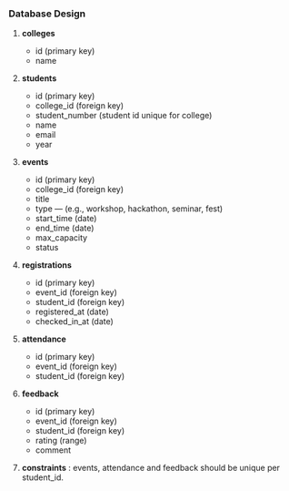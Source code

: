 ### Database Design

1.  **colleges**
    * id (primary key)
    * name

2.  **students**
    * id (primary key)
    * college_id (foreign key)
    * student_number (student id unique for college)
    * name 
    * email 
    * year 

3.  **events**
    * id (primary key)
    * college_id (foreign key)
    * title 
    * type  — (e.g., workshop, hackathon, seminar, fest)
    * start_time (date)
    * end_time (date)
    * max_capacity
    * status

4.  **registrations**
    * id (primary key)
    * event_id (foreign key)
    * student_id (foreign key)
    * registered_at (date)
    * checked_in_at (date)


5.  **attendance**
    * id (primary key)
    * event_id (foreign key)
    * student_id (foreign key)

6.  **feedback**
    * id (primary key)
    * event_id (foreign key)
    * student_id (foreign key)
    * rating (range)
    * comment

7.  **constraints** : events, attendance and feedback should be unique per student_id.
